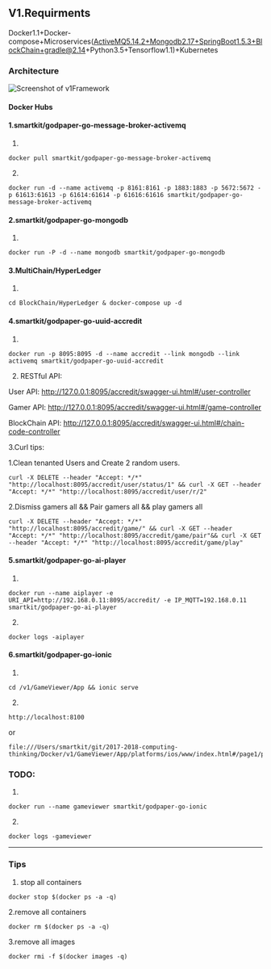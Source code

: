 
## V1.Requirments

Docker1.1+Docker-compose+Microservices(ActiveMQ5.14.2+Mongodb2.17+SpringBoot1.5.3+BlockChain+gradle@2.14+Python3.5+Tensorflow1.1)+Kubernetes

### Architecture

![Screenshot of v1Framework](https://raw.githubusercontent.com/yangboz/2017-2018-computing-thinking/master/Docker/v1/v1Framework.jpg)

#### Docker Hubs

#### 1.smartkit/godpaper-go-message-broker-activemq

1.
```
docker pull smartkit/godpaper-go-message-broker-activemq
```
2.
```
docker run -d --name activemq -p 8161:8161 -p 1883:1883 -p 5672:5672 -p 61613:61613 -p 61614:61614 -p 61616:61616 smartkit/godpaper-go-message-broker-activemq
```

#### 2.smartkit/godpaper-go-mongodb

1.
```
docker run -P -d --name mongodb smartkit/godpaper-go-mongodb
```

#### 3.MultiChain/HyperLedger

1.
```
cd BlockChain/HyperLedger & docker-compose up -d
```

#### 4.smartkit/godpaper-go-uuid-accredit

1.
```
docker run -p 8095:8095 -d --name accredit --link mongodb --link activemq smartkit/godpaper-go-uuid-accredit
```

2. RESTful API:

User API: http://127.0.0.1:8095/accredit/swagger-ui.html#/user-controller

Gamer API: http://127.0.0.1:8095/accredit/swagger-ui.html#/game-controller

BlockChain API: http://127.0.0.1:8095/accredit/swagger-ui.html#/chain-code-controller

3.Curl tips:

1.Clean tenanted Users and Create 2 random users. 

```
curl -X DELETE --header "Accept: */*" "http://localhost:8095/accredit/user/status/1" && curl -X GET --header "Accept: */*" "http://localhost:8095/accredit/user/r/2"
```

2.Dismiss gamers all && Pair gamers all && play gamers all

```
curl -X DELETE --header "Accept: */*" "http://localhost:8095/accredit/game/" && curl -X GET --header "Accept: */*" "http://localhost:8095/accredit/game/pair"&& curl -X GET --header "Accept: */*" "http://localhost:8095/accredit/game/play"
```

#### 5.smartkit/godpaper-go-ai-player

1.
```
docker run --name aiplayer -e URI_API=http://192.168.0.11:8095/accredit/ -e IP_MQTT=192.168.0.11 smartkit/godpaper-go-ai-player
```

2. 
```
docker logs -aiplayer
```

#### 6.smartkit/godpaper-go-ionic
1.

```
cd /v1/GameViewer/App && ionic serve
```

2.

```
http://localhost:8100
```
or

```
file:///Users/smartkit/git/2017-2018-computing-thinking/Docker/v1/GameViewer/App/platforms/ios/www/index.html#/page1/page3
```

### TODO:

1.
```
docker run --name gameviewer smartkit/godpaper-go-ionic
```

2. 
```
docker logs -gameviewer
```
---

### Tips

1. stop all containers

```
docker stop $(docker ps -a -q)    
```
2.remove all containers

```
docker rm $(docker ps -a -q)    
```

3.remove all images
```
docker rmi -f $(docker images -q)
```
